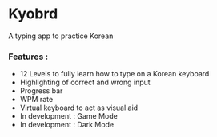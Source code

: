 # Kyobrd
A typing app to practice Korean
### Features :
* 12 Levels to fully learn how to type on a Korean keyboard
* Highlighting of correct and wrong input
* Progress bar
* WPM rate
* Virtual keyboard to act as visual aid
* In development : Game Mode
* In development : Dark Mode
